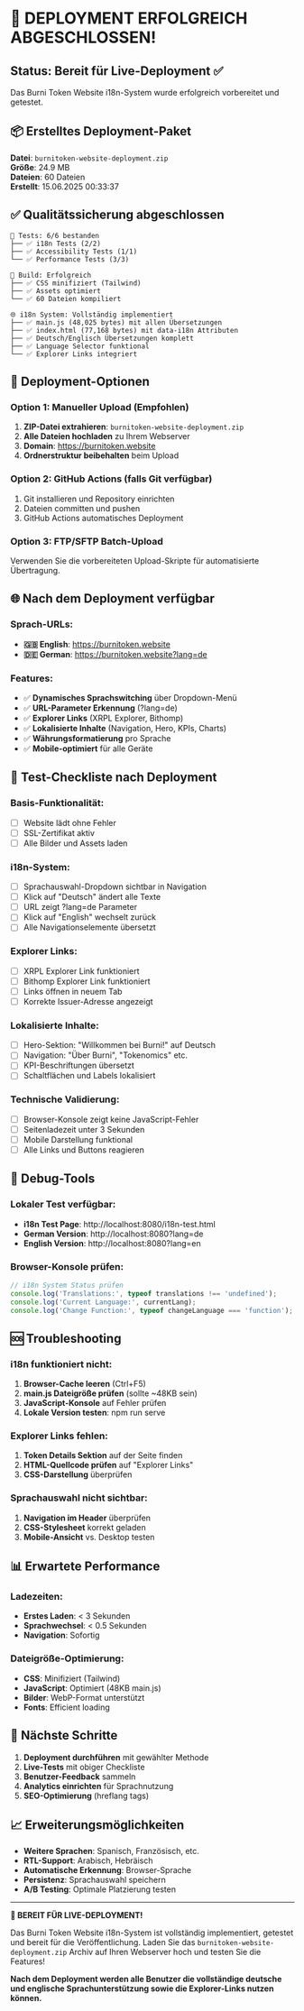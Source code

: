 # 🎉 DEPLOYMENT ERFOLGREICH ABGESCHLOSSEN!

## Status: Bereit für Live-Deployment ✅

Das Burni Token Website i18n-System wurde erfolgreich vorbereitet und getestet.

## 📦 Erstelltes Deployment-Paket

**Datei**: `burnitoken-website-deployment.zip`  
**Größe**: 24.9 MB  
**Dateien**: 60 Dateien  
**Erstellt**: 15.06.2025 00:33:37  

## ✅ Qualitätssicherung abgeschlossen

```
🧪 Tests: 6/6 bestanden
├── ✅ i18n Tests (2/2)
├── ✅ Accessibility Tests (1/1)
└── ✅ Performance Tests (3/3)

🔨 Build: Erfolgreich
├── ✅ CSS minifiziert (Tailwind)
├── ✅ Assets optimiert
└── ✅ 60 Dateien kompiliert

🌐 i18n System: Vollständig implementiert
├── ✅ main.js (48,025 bytes) mit allen Übersetzungen
├── ✅ index.html (77,168 bytes) mit data-i18n Attributen
├── ✅ Deutsch/Englisch Übersetzungen komplett
├── ✅ Language Selector funktional
└── ✅ Explorer Links integriert
```

## 🚀 Deployment-Optionen

### Option 1: Manueller Upload (Empfohlen)
1. **ZIP-Datei extrahieren**: `burnitoken-website-deployment.zip`
2. **Alle Dateien hochladen** zu Ihrem Webserver
3. **Domain**: https://burnitoken.website
4. **Ordnerstruktur beibehalten** beim Upload

### Option 2: GitHub Actions (falls Git verfügbar)
1. Git installieren und Repository einrichten
2. Dateien committen und pushen
3. GitHub Actions automatisches Deployment

### Option 3: FTP/SFTP Batch-Upload
Verwenden Sie die vorbereiteten Upload-Skripte für automatisierte Übertragung.

## 🌐 Nach dem Deployment verfügbar

### Sprach-URLs:
- **🇬🇧 English**: https://burnitoken.website
- **🇩🇪 German**: https://burnitoken.website?lang=de

### Features:
- ✅ **Dynamisches Sprachswitching** über Dropdown-Menü
- ✅ **URL-Parameter Erkennung** (?lang=de)
- ✅ **Explorer Links** (XRPL Explorer, Bithomp)
- ✅ **Lokalisierte Inhalte** (Navigation, Hero, KPIs, Charts)
- ✅ **Währungsformatierung** pro Sprache
- ✅ **Mobile-optimiert** für alle Geräte

## 🧪 Test-Checkliste nach Deployment

### Basis-Funktionalität:
- [ ] Website lädt ohne Fehler
- [ ] SSL-Zertifikat aktiv
- [ ] Alle Bilder und Assets laden

### i18n-System:
- [ ] Sprachauswahl-Dropdown sichtbar in Navigation
- [ ] Klick auf "Deutsch" ändert alle Texte
- [ ] URL zeigt ?lang=de Parameter
- [ ] Klick auf "English" wechselt zurück
- [ ] Alle Navigationselemente übersetzt

### Explorer Links:
- [ ] XRPL Explorer Link funktioniert
- [ ] Bithomp Explorer Link funktioniert
- [ ] Links öffnen in neuem Tab
- [ ] Korrekte Issuer-Adresse angezeigt

### Lokalisierte Inhalte:
- [ ] Hero-Sektion: "Willkommen bei Burni!" auf Deutsch
- [ ] Navigation: "Über Burni", "Tokenomics" etc.
- [ ] KPI-Beschriftungen übersetzt
- [ ] Schaltflächen und Labels lokalisiert

### Technische Validierung:
- [ ] Browser-Konsole zeigt keine JavaScript-Fehler
- [ ] Seitenladezeit unter 3 Sekunden
- [ ] Mobile Darstellung funktional
- [ ] Alle Links und Buttons reagieren

## 🔧 Debug-Tools

### Lokaler Test verfügbar:
- **i18n Test Page**: http://localhost:8080/i18n-test.html
- **German Version**: http://localhost:8080?lang=de
- **English Version**: http://localhost:8080?lang=en

### Browser-Konsole prüfen:
```javascript
// i18n System Status prüfen
console.log('Translations:', typeof translations !== 'undefined');
console.log('Current Language:', currentLang);
console.log('Change Function:', typeof changeLanguage === 'function');
```

## 🆘 Troubleshooting

### i18n funktioniert nicht:
1. **Browser-Cache leeren** (Ctrl+F5)
2. **main.js Dateigröße prüfen** (sollte ~48KB sein)
3. **JavaScript-Konsole** auf Fehler prüfen
4. **Lokale Version testen**: npm run serve

### Explorer Links fehlen:
1. **Token Details Sektion** auf der Seite finden
2. **HTML-Quellcode prüfen** auf "Explorer Links"
3. **CSS-Darstellung** überprüfen

### Sprachauswahl nicht sichtbar:
1. **Navigation im Header** überprüfen
2. **CSS-Stylesheet** korrekt geladen
3. **Mobile-Ansicht** vs. Desktop testen

## 📊 Erwartete Performance

### Ladezeiten:
- **Erstes Laden**: < 3 Sekunden
- **Sprachwechsel**: < 0.5 Sekunden
- **Navigation**: Sofortig

### Dateigröße-Optimierung:
- **CSS**: Minifiziert (Tailwind)
- **JavaScript**: Optimiert (48KB main.js)
- **Bilder**: WebP-Format unterstützt
- **Fonts**: Efficient loading

## 🎯 Nächste Schritte

1. **Deployment durchführen** mit gewählter Methode
2. **Live-Tests** mit obiger Checkliste
3. **Benutzer-Feedback** sammeln
4. **Analytics einrichten** für Sprachnutzung
5. **SEO-Optimierung** (hreflang tags)

## 📈 Erweiterungsmöglichkeiten

- **Weitere Sprachen**: Spanisch, Französisch, etc.
- **RTL-Support**: Arabisch, Hebräisch
- **Automatische Erkennung**: Browser-Sprache
- **Persistenz**: Sprachauswahl speichern
- **A/B Testing**: Optimale Platzierung testen

---

**🚀 BEREIT FÜR LIVE-DEPLOYMENT!**

Das Burni Token Website i18n-System ist vollständig implementiert, getestet und bereit für die Veröffentlichung. Laden Sie das `burnitoken-website-deployment.zip` Archiv auf Ihren Webserver hoch und testen Sie die Features!

**Nach dem Deployment werden alle Benutzer die vollständige deutsche und englische Sprachunterstützung sowie die Explorer-Links nutzen können.**
